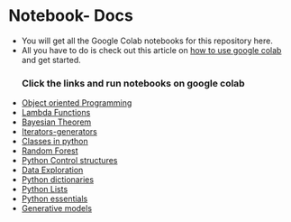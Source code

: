 # Notebook- Docs
- You will get all the Google Colab notebooks for this repository here.
- All you have to do is check out this article on [how to use google colab](https://www.linkedin.com/pulse/how-use-google-colab-swaleh-mwadime-t9dsf/?trackingId=nKANIB93T%2BmhdlxN2Anslw%3D%3D) and get started.
  ### Click the links and run notebooks on google colab 
- [Object oriented Programming](https://colab.research.google.com/drive/1f-V2bU9c7Ij-wQ3QgFmaZVBJNm6FKJ3W)
- [Lambda Functions](https://colab.research.google.com/drive/1774k5tSBp-qlmu-IuttJPchnqFyXpCxV)
- [Bayesian Theorem](https://colab.research.google.com/drive/1ePDoO5bz1TSkbC6r5f4xjivqTV0xLI2O)
- [Iterators-generators](https://colab.research.google.com/drive/1tXHJSRXFNuToqgKABd9W30iZjnbLRoi9)
- [Classes in python](https://colab.research.google.com/drive/1WZt-iJ6i3fb7ikPygXQFroa8051hTxem)
- [Random Forest](https://colab.research.google.com/drive/1E6SUVg0U7JzkikkXCPIlSVaSuG_Ma1iL)
- [Python Control structures](https://colab.research.google.com/drive/15B60t87mvPRqcxCct0pP1b3nk8TAoR2j)
- [Data Exploration](https://colab.research.google.com/drive/1IajsTHBlKDXTQ5pRa8m8CcfGTGbkOokG)
- [Python dictionaries](https://colab.research.google.com/drive/1eChT6rzU2V9uXZcgn6eFCkpUBdikW8hJ)
- [Python Lists](https://colab.research.google.com/drive/1MDECaZ4FApc51UbrTgm_LxZ_422-Xlc5)
- [Python essentials](https://colab.research.google.com/drive/1pQNlL-mOQTHTxuchUhS4YSdH8NQQIDoh)
- [Generative models](https://colab.research.google.com/drive/19iajxQ8XZuNodxQ4B4PFomp_44oeMGg0)

  
  
